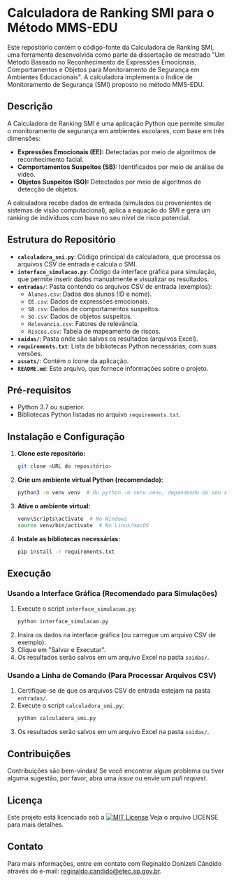 # Calculadora de Ranking SMI para o Método MMS-EDU

Este repositório contém o código-fonte da Calculadora de Ranking SMI, uma ferramenta desenvolvida como parte da dissertação de mestrado "Um Método Baseado no Reconhecimento de Expressões Emocionais, Comportamentos e Objetos para Monitoramento de Segurança em Ambientes Educacionais". A calculadora implementa o Índice de Monitoramento de Segurança (SMI) proposto no método MMS-EDU.

## Descrição

A Calculadora de Ranking SMI é uma aplicação Python que permite simular o monitoramento de segurança em ambientes escolares, com base em três dimensões:

*   **Expressões Emocionais (EE):** Detectadas por meio de algoritmos de reconhecimento facial.
*   **Comportamentos Suspeitos (SB):** Identificados por meio de análise de vídeo.
*   **Objetos Suspeitos (SO):** Detectados por meio de algoritmos de detecção de objetos.

A calculadora recebe dados de entrada (simulados ou provenientes de sistemas de visão computacional), aplica a equação do SMI e gera um ranking de indivíduos com base no seu nível de risco potencial.

## Estrutura do Repositório
- **`calculadora_smi.py`**: Código principal da calculadora, que processa os arquivos CSV de entrada e calcula o SMI.
- **`interface_simulacao.py`**: Código da interface gráfica para simulação, que permite inserir dados manualmente e visualizar os resultados.
- **`entradas/`**: Pasta contendo os arquivos CSV de entrada (exemplos):
  - `Alunos.csv`: Dados dos alunos (ID e nome).
  - `EE.csv`: Dados de expressões emocionais.
  - `SB.csv`: Dados de comportamentos suspeitos.
  - `SO.csv`: Dados de objetos suspeitos.
  - `Relevancia.csv`: Fatores de relevância.
  - `Riscos.csv`: Tabela de mapeamento de riscos.
- **`saidas/`**: Pasta onde são salvos os resultados (arquivos Excel).
- **`requirements.txt`**: Lista de bibliotecas Python necessárias, com suas versões.
- **`assets/`**: Contém o ícone da aplicação.
- **`README.md`**: Este arquivo, que fornece informações sobre o projeto.

## Pré-requisitos

*   Python 3.7 ou superior.
*   Bibliotecas Python listadas no arquivo `requirements.txt`.

## Instalação e Configuração

1.  **Clone este repositório:**
    ```bash
    git clone <URL do repositório>
    ```
2.  **Crie um ambiente virtual Python (recomendado):**
    ```bash
    python3 -m venv venv  # Ou python -m venv venv, dependendo do seu sistema
    ```
3.  **Ative o ambiente virtual:**
    ```bash
    venv\Scripts\activate  # No Windows
    source venv/bin/activate  # No Linux/macOS
    ```
4.  **Instale as bibliotecas necessárias:**
    ```bash
    pip install -r requirements.txt
    ```

## Execução

### Usando a Interface Gráfica (Recomendado para Simulações)

1.  Execute o script `interface_simulacao.py`:
    ```bash
    python interface_simulacao.py
    ```
2.  Insira os dados na interface gráfica (ou carregue um arquivo CSV de exemplo).
3.  Clique em "Salvar e Executar".
4.  Os resultados serão salvos em um arquivo Excel na pasta `saidas/`.

### Usando a Linha de Comando (Para Processar Arquivos CSV)

1.  Certifique-se de que os arquivos CSV de entrada estejam na pasta `entradas/`.
2.  Execute o script `calculadora_smi.py`:
    ```bash
    python calculadora_smi.py
    ```
3.  Os resultados serão salvos em um arquivo Excel na pasta `saidas/`.

## Contribuições

Contribuições são bem-vindas! Se você encontrar algum problema ou tiver alguma sugestão, por favor, abra uma *issue* ou envie um *pull request*.


## Licença

Este projeto está licenciado sob a 
[![MIT License](https://img.shields.io/badge/License-MIT-green.svg)](https://choosealicense.com/licenses/mit/)
Veja o arquivo LICENSE para mais detalhes.

## Contato

Para mais informações, entre em contato com Reginaldo Donizeti Cândido através do e-mail: reginaldo.candido@etec.sp.gov.br.

